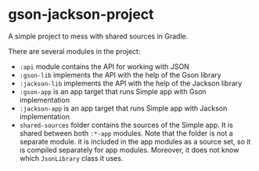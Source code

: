 # gson-jackson-project

A simple project to mess with shared sources in Gradle.

There are several modules in the project:
- `:api` module contains the API for working with JSON
- `:gson-lib` implements the API with the help of the Gson library
- `:jackson-lib` implements the API with the help of the Jackson library
- `:gson-app` is an app target that runs Simple app with Gson implementation  
- `:jackson-app` is an app target that runs Simple app with Jackson implementation
- `shared-sources` folder contains the sources of the Simple app. It is shared between both `:*-app` modules. 
  Note that the folder is not a separate module. it is included in the app modules as a source set, 
  so it is compiled separately for app modules. Moreover, it does not know which `JsonLibrary` class it uses. 